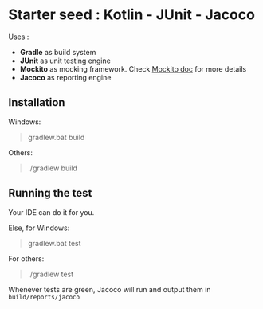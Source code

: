 # Starter seed : Kotlin - JUnit - Jacoco

Uses :
* __Gradle__ as build system
* __JUnit__ as unit testing engine
* __Mockito__ as mocking framework. Check [Mockito doc](https://javadoc.io/doc/org.mockito/mockito-junit-jupiter/latest/org/mockito/junit/jupiter/MockitoExtension.html) for more details
* __Jacoco__ as reporting engine

## Installation

Windows:
> gradlew.bat build

Others:
> ./gradlew build

## Running the test

Your IDE can do it for you.

Else, for Windows:
> gradlew.bat test

For others:
> ./gradlew test

Whenever tests are green, Jacoco will run and output them in `build/reports/jacoco`